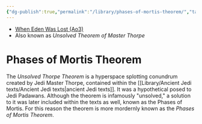 ```yaml
---
{"dg-publish":true,"permalink":"/library/phases-of-mortis-theorem/","tags":["library"],"noteIcon":"saber1"}
---
```


- [When Eden Was Lost (Ao3)](https://archiveofourown.org/works/19334440/chapters/45992584)
- Also known as *Unsolved Theorem of Master Thorpe*
# Phases of Mortis Theorem
The *Unsolved Thorpe Theorem* is a hyperspace splotting conundrum created by Jedi Master Thorpe, contained within the [[Library/Ancient Jedi texts/Ancient Jedi texts\|ancient Jedi texts]]. It was a hypothetical posed to Jedi Padawans. Although the theorem is infamously "unsolved," a solution to it was later included within the texts as well, known as the Phases of Mortis. For this reason the theorem is more mordernly known as the *Phases of Mortis Theorem*.